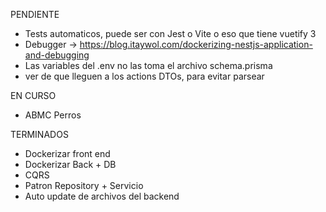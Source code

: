 PENDIENTE
* Tests automaticos, puede ser con Jest o Vite o eso que tiene vuetify 3 
* Debugger -> https://blog.itaywol.com/dockerizing-nestjs-application-and-debugging
* Las variables del .env no las toma el archivo schema.prisma
* ver de que lleguen a los actions DTOs, para evitar parsear

EN CURSO
* ABMC Perros

TERMINADOS

* Dockerizar front end
* Dockerizar Back + DB
* CQRS
* Patron Repository  + Servicio
* Auto update de archivos del backend